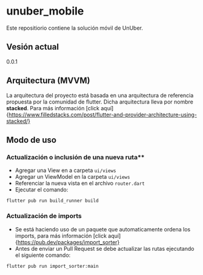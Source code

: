 # unuber_mobile

Este repositiorio contiene la solución móvil de UnUber.

## Vesión actual
0.0.1

## Arquitectura (MVVM)
La arquitectura del proyecto está basada en una arquitectura de referencia propuesta por la comunidad de flutter. Dicha arquitectura lleva por nombre **stacked**. Para más información [click aquí]{https://www.filledstacks.com/post/flutter-and-provider-architecture-using-stacked/}

## Modo de uso
### Actualización o inclusión de una nueva ruta**
- Agregar una View en a carpeta `ui/views`
- Agregar un ViewModel en la carpeta `ui/views`
- Referenciar la nueva vista en el archivo `router.dart`
- Ejecutar el comando:
```
flutter pub run build_runner build
```

### Actualización de imports
- Se está haciendo uso de un paquete que automaticamente ordena los imports, para más información [click aquí]{https://pub.dev/packages/import_sorter}
- Antes de enviar un Pull Request se debe actualizar las rutas ejecutando el siguiente comando:
```
flutter pub run import_sorter:main
```
